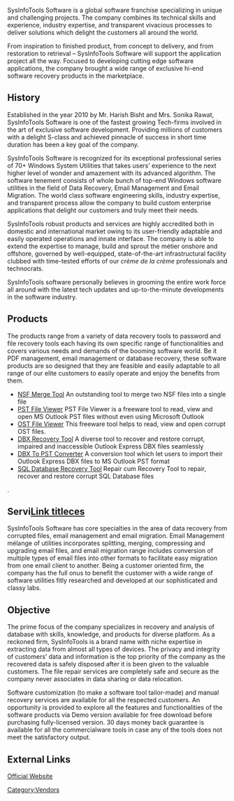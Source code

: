 SysInfoTools Software is a global software franchise specializing in
unique and challenging projects. The company combines its technical
skills and experience, industry expertise, and transparent vivacious
processes to deliver solutions which delight the customers all around
the world.

From inspiration to finished product, from concept to delivery, and from
restoration to retrieval – SysInfoTools Software will support the
application project all the way. Focused to developing cutting edge
software applications, the company brought a wide range of exclusive
hi-end software recovery products in the marketplace.

## History

Established in the year 2010 by Mr. Harish Bisht and Mrs. Sonika Rawat,
SysInfoTools Software is one of the fastest growing Tech-firms involved
in the art of exclusive software development. Providing millions of
customers with a delight S-class and achieved pinnacle of success in
short time duration has been a key goal of the company.

SysInfoTools Software is recognized for its exceptional professional
series of 70+ Windows System Utilities that takes users’ experience to
the next higher level of wonder and amazement with its advanced
algorithm. The software tenement consists of whole bunch of top-end
Windows software utilities in the field of Data Recovery, Email
Management and Email Migration. The world class software engineering
skills, industry expertise, and transparent process allow the company to
build custom enterprise applications that delight our customers and
truly meet their needs.

SysInfoTools robust products and services are highly accredited both in
domestic and international market owing to its user-friendly adaptable
and easily operated operations and innate interface. The company is able
to extend the expertise to manage, build and sprout the métier onshore
and offshore, governed by well-equipped, state-of-the-art
infrastructural facility clubbed with time-tested efforts of our *crème
de la crème* professionals and technocrats.

SysInfoTools software personally believes in grooming the entire work
force all around with the latest tech updates and up-to-the-minute
developments in the software industry.

## Products

The products range from a variety of data recovery tools to password and
file recovery tools each having its own specific range of
functionalities and covers various needs and demands of the booming
software world. Be it PDF management, email management or database
recovery, these software products are so designed that they are feasible
and easily adaptable to all range of our elite customers to easily
operate and enjoy the benefits from them.

- [NSF Merge Tool](http://forensicswiki.org/wiki/NSF_Merge_Tool) An
  outstanding tool to merge two NSF files into a single file
- [PST File Viewer](http://forensicswiki.org/wiki/Pst_file_viewer) PST
  File Viewer is a freeware tool to read, view and open MS Outlook PST
  files without even using Microsoft Outlook
- [OST File Viewer](http://forensicswiki.org/wiki/OST_File_Viewer) This
  freeware tool helps to read, view and open corrupt OST files.
- [DBX Recovery Tool](http://forensicswiki.org/wiki/DBX_Recovery_Tool) A
  diverse tool to recover and restore corrupt, impaired and inaccessible
  Outlook Express DBX files seamlessly
- [DBX To PST
  Converter](http://forensicswiki.org/wiki/DBX_To_PST_Converter) A
  conversion tool which let users to import their Outlook Express DBX
  files to MS Outlook PST format
- [SQL Database Recovery
  Tool](http://forensicswiki.org/wiki/SQL_Database_Recovery_Tool) Repair
  cum Recovery Tool to repair, recover and restore corrupt SQL Database
  files

.

## Servi[Link titleces](Link_title "wikilink")

SysInfoTools Software has core specialties in the area of data recovery
from corrupted files, email management and email migration. Email
Management mélange of utilities incorporates splitting, merging,
compressing and upgrading email files, and email migration range
includes conversion of multiple types of email files into other formats
to facilitate easy migration from one email client to another. Being a
customer oriented firm, the company has the full onus to benefit the
customer with a wide range of software utilities fitly researched and
developed at our sophisticated and classy labs.

## Objective

The prime focus of the company specializes in recovery and analysis of
database with skills, knowledge, and products for diverse platform. As a
reckoned firm, SysInfoTools is a brand name with niche expertise in
extracting data from almost all types of devices. The privacy and
integrity of customers’ data and information is the top priority of the
company as the recovered data is safely disposed after it is been given
to the valuable customers. The file repair services are completely safe
and secure as the company never associates in data sharing or data
relocation.

Software customization (to make a software tool tailor-made) and manual
recovery services are available for all the respected customers. An
opportunity is provided to explore all the features and functionalities
of the software products via Demo version available for free download
before purchasing fully-licensed version. 30 days money back guarantee
is available for all the commercialware tools in case any of the tools
does not meet the satisfactory output.

## External Links

[Official Website](http://www.sysinfotools.com/)

[Category:Vendors](Category:Vendors "wikilink")